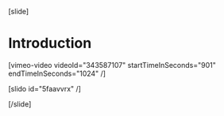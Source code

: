[slide]
# Introduction

[vimeo-video videoId="343587107" startTimeInSeconds="901" endTimeInSeconds="1024" /]

[slido id="5faavvrx" /]

[/slide]